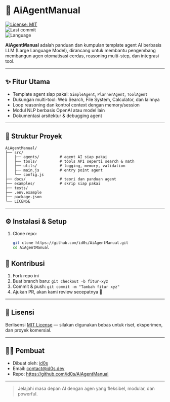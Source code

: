 # 🧠 AiAgentManual

[![License: MIT](https://img.shields.io/badge/License-MIT-blue.svg)](LICENSE)  
![Last commit](https://img.shields.io/github/last-commit/id0s/AiAgentManual)  
![Language](https://img.shields.io/github/languages/top/id0s/AiAgentManual)

**AiAgentManual** adalah panduan dan kumpulan template agent AI berbasis LLM (Large Language Model), dirancang untuk membantu pengembang membangun agen otomatisasi cerdas, reasoning multi-step, dan integrasi tool.

---

## ✨ Fitur Utama

- Template agent siap pakai: `SimpleAgent`, `PlannerAgent`, `ToolAgent`
- Dukungan multi-tool: Web Search, File System, Calculator, dan lainnya
- Loop reasoning dan kontrol context dengan memory/session
- Modul NLP berbasis OpenAI atau model lain
- Dokumentasi arsitektur & debugging agent

---

## 📁 Struktur Proyek

```text
AiAgentManual/
├── src/
│   ├── agents/         # agent AI siap pakai
│   ├── tools/          # tools API seperti search & math
│   ├── utils/          # logging, memory, validation
│   ├── main.js         # entry point agent
│   └── config.js
├── docs/               # teori dan panduan agent
├── examples/           # skrip siap pakai
├── tests/
├── .env.example
├── package.json
└── LICENSE
```

---

## ⚙️ Instalasi & Setup

1. Clone repo:
   ```bash
   git clone https://github.com/id0s/AiAgentManual.git
   cd AiAgentManual
   ```

## 🤝 Kontribusi

1. Fork repo ini  
2. Buat branch baru: `git checkout -b fitur-xyz`  
3. Commit & push: `git commit -m "Tambah fitur xyz"`  
4. Ajukan PR, akan kami review secepatnya 🚀

---

## 📄 Lisensi

Berlisensi [MIT License](LICENSE) — silakan digunakan bebas untuk riset, eksperimen, dan proyek komersial.

---

## 👨‍💻 Pembuat

- Dibuat oleh: [id0s](https://github.com/id0s)  
- Email: contact@id0s.dev  
- Repo: https://github.com/id0s/AiAgentManual

---

> Jelajahi masa depan AI dengan agen yang fleksibel, modular, dan powerful.
